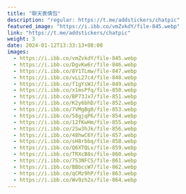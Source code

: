 ```yaml
---
title: "聊天表情包"
description: "regular: https://t.me/addstickers/chatpic"
featured_image: "https://i.ibb.co/vmZvkdY/file-845.webp"
link: "https://t.me/addstickers/chatpic"
weight: 3
date: 2024-01-12T13:33:13+08:00
images:
  - https://i.ibb.co/vmZvkdY/file-845.webp
  - https://i.ibb.co/DgvKw6r/file-846.webp
  - https://i.ibb.co/8Y1TLmw/file-847.webp
  - https://i.ibb.co/vLL27c4/file-848.webp
  - https://i.ibb.co/f1gYsWJ/file-849.webp
  - https://i.ibb.co/x1msPfq/file-850.webp
  - https://i.ibb.co/BP73Jx7/file-851.webp
  - https://i.ibb.co/K2y6bhD/file-852.webp
  - https://i.ibb.co/7VMgBg0/file-853.webp
  - https://i.ibb.co/58gjqP6/file-854.webp
  - https://i.ibb.co/12fKwHm/file-855.webp
  - https://i.ibb.co/2Sw3hJk/file-856.webp
  - https://i.ibb.co/48hwC6Y/file-857.webp
  - https://i.ibb.co/sH8rbbq/file-858.webp
  - https://i.ibb.co/Q6XTQLv/file-859.webp
  - https://i.ibb.co/TRXcB8s/file-860.webp
  - https://i.ibb.co/7S3NFCS/file-861.webp
  - https://i.ibb.co/BBbccW7/file-862.webp
  - https://i.ibb.co/qCMz9hP/file-863.webp
  - https://i.ibb.co/Wv9zh2x/file-864.webp
---
```

